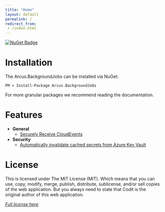 ```yaml
---
title: "Home"
layout: default
permalink: /
redirect_from:
 - /index.html
---
```


[![NuGet Badge](https://buildstats.info/nuget/Arcus.BackgroundJobs?includePreReleases=true)](https://www.nuget.org/packages/Arcus.BackgroundJobs/)

# Installation

The Arcus.BackgroundJobs can be installed via NuGet:

```shell
PM > Install-Package Arcus.BackgroundJobs
```

For more granular packages we recommend reading the documentation.

# Features

- **General**
    - [Securely Receive CloudEvents](features/cloudevent/receive-cloudevents-job)
- **Security**
    - [Automatically invalidate cached secrets from Azure Key Vault](features/security/auto-invalidate-secrets)

# License
This is licensed under The MIT License (MIT). Which means that you can use, copy, modify, merge, publish, distribute, sublicense, and/or sell copies of the web application. But you always need to state that Codit is the original author of this web application.

*[Full license here](https://github.com/arcus-azure/arcus.backgroundjobs/blob/master/LICENSE)*
